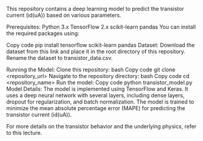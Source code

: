 
This repository contains a deep learning model to predict the transistor current (id(uA)) based on various parameters.

Prerequisites:
Python 3.x
TensorFlow 2.x
scikit-learn
pandas
You can install the required packages using:

Copy code
pip install tensorflow scikit-learn pandas
Dataset:
Download the dataset from this link and place it in the root directory of this repository. Rename the dataset to transistor_data.csv.

Running the Model:
Clone this repository:
bash
Copy code
git clone <repository_url>
Navigate to the repository directory:
bash
Copy code
cd <repository_name>
Run the model:
Copy code
python transistor_model.py
Model Details:
The model is implemented using TensorFlow and Keras. It uses a deep neural network with several layers, including dense layers, dropout for regularization, and batch normalization. The model is trained to minimize the mean absolute percentage error (MAPE) for predicting the transistor current (id(uA)).

For more details on the transistor behavior and the underlying physics, refer to this lecture.

